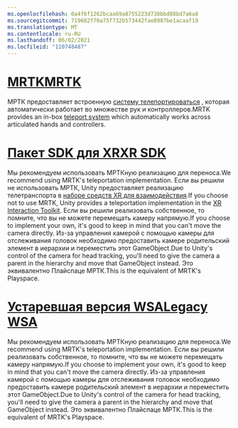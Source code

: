 ```yaml
---
ms.openlocfilehash: 0a4f6f1262bcaa69a8755223d738bbd88bd7a6a8
ms.sourcegitcommit: 719682f70a75f732b573442fae8987be1acaaf19
ms.translationtype: MT
ms.contentlocale: ru-RU
ms.lasthandoff: 06/02/2021
ms.locfileid: "110748487"
---
```

# <a name="mrtk"></a>[<span data-ttu-id="a652b-101">MRTK</span><span class="sxs-lookup"><span data-stu-id="a652b-101">MRTK</span></span>](#tab/mrtk)
<!-- NEVER CHANGE THE ABOVE LINE! -->

<span data-ttu-id="a652b-102">МРТК предоставляет встроенную [систему телепортироваться](/windows/mixed-reality/mrtk-unity/features/teleport-system/teleport-system) , которая автоматически работает во множестве рук и контроллеров.</span><span class="sxs-lookup"><span data-stu-id="a652b-102">MRTK provides an in-box [teleport system](/windows/mixed-reality/mrtk-unity/features/teleport-system/teleport-system) which automatically works across articulated hands and controllers.</span></span>

# <a name="xr-sdk"></a>[<span data-ttu-id="a652b-103">Пакет SDK для XR</span><span class="sxs-lookup"><span data-stu-id="a652b-103">XR SDK</span></span>](#tab/xr)
<!-- NEVER CHANGE THE ABOVE LINE! -->

<span data-ttu-id="a652b-104">Мы рекомендуем использовать МРТКную реализацию для переноса.</span><span class="sxs-lookup"><span data-stu-id="a652b-104">We recommend using MRTK's teleportation implementation.</span></span>
<span data-ttu-id="a652b-105">Если вы решили не использовать МРТК, Unity предоставляет реализацию телетранспорта в [наборе средств XR для взаимодействия](https://docs.unity3d.com/Packages/com.unity.xr.interaction.toolkit@1.0/manual/locomotion.html).</span><span class="sxs-lookup"><span data-stu-id="a652b-105">If you choose not to use MRTK, Unity provides a teleportation implementation in the [XR Interaction Toolkit](https://docs.unity3d.com/Packages/com.unity.xr.interaction.toolkit@1.0/manual/locomotion.html).</span></span>
<span data-ttu-id="a652b-106">Если вы решили реализовать собственное, то помните, что вы не можете перемещать камеру напрямую.</span><span class="sxs-lookup"><span data-stu-id="a652b-106">If you choose to implement your own, it's good to keep in mind that you can't move the camera directly.</span></span> <span data-ttu-id="a652b-107">Из-за управления камерой с помощью камеры для отслеживания головок необходимо предоставить камере родительский элемент в иерархии и переместить этот GameObject.</span><span class="sxs-lookup"><span data-stu-id="a652b-107">Due to Unity's control of the camera for head tracking, you'll need to give the camera a parent in the hierarchy and move that GameObject instead.</span></span> <span data-ttu-id="a652b-108">Это эквивалентно Плайспаце МРТК.</span><span class="sxs-lookup"><span data-stu-id="a652b-108">This is the equivalent of MRTK's Playspace.</span></span>

# <a name="legacy-wsa"></a>[<span data-ttu-id="a652b-109">Устаревшая версия WSA</span><span class="sxs-lookup"><span data-stu-id="a652b-109">Legacy WSA</span></span>](#tab/wsa)
<!-- NEVER CHANGE THE ABOVE LINE! -->

<span data-ttu-id="a652b-110">Мы рекомендуем использовать МРТКную реализацию для переноса.</span><span class="sxs-lookup"><span data-stu-id="a652b-110">We recommend using MRTK's teleportation implementation.</span></span>
<span data-ttu-id="a652b-111">Если вы решили реализовать собственное, то помните, что вы не можете перемещать камеру напрямую.</span><span class="sxs-lookup"><span data-stu-id="a652b-111">If you choose to implement your own, it's good to keep in mind that you can't move the camera directly.</span></span> <span data-ttu-id="a652b-112">Из-за управления камерой с помощью камеры для отслеживания головок необходимо предоставить камере родительский элемент в иерархии и переместить этот GameObject.</span><span class="sxs-lookup"><span data-stu-id="a652b-112">Due to Unity's control of the camera for head tracking, you'll need to give the camera a parent in the hierarchy and move that GameObject instead.</span></span> <span data-ttu-id="a652b-113">Это эквивалентно Плайспаце МРТК.</span><span class="sxs-lookup"><span data-stu-id="a652b-113">This is the equivalent of MRTK's Playspace.</span></span>